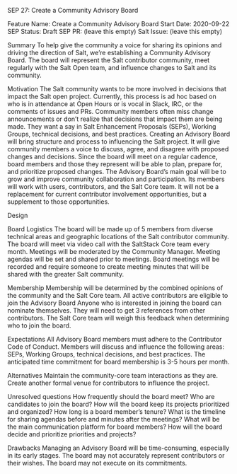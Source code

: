 SEP 27: Create a Community Advisory Board

Feature Name: Create a Community Advisory Board
Start Date: 2020-09-22
SEP Status: Draft
SEP PR: (leave this empty)
Salt Issue: (leave this empty)

Summary
To help give the community a voice for sharing its opinions and driving the direction of Salt, we’re establishing a Community Advisory Board. The board will represent the Salt contributor community, meet regularly with the Salt Open team, and influence changes to Salt and its community.

Motivation
The Salt community wants to be more involved in decisions that impact the Salt open project. Currently, this process is ad hoc based on who is in attendance at Open Hours or is vocal in Slack, IRC, or the comments of issues and PRs. Community members often miss change announcements or don’t realize that decisions that impact them are being made. They want a say in Salt Enhancement Proposals (SEPs), Working Groups, technical decisions, and best practices. 
Creating an Advisory Board will bring structure and process to influencing the Salt project. It will give community members a voice to discuss, agree, and disagree with proposed changes and decisions. Since the board will meet on a regular cadence, board members and those they represent will be able to plan, prepare for, and prioritize proposed changes.
The Advisory Board’s main goal will be to grow and improve community collaboration and participation. Its members will work with users, contributors, and the Salt Core team. It will not be a replacement for current contributor involvement opportunities, but a supplement to those opportunities. 

Design 

Board Logistics
The board will be made up of 5 members from diverse technical areas and geographic locations of the Salt contributor community.
The board will meet via video call with the SaltStack Core team every month. 
Meetings will be moderated by the Community Manager.
Meeting agendas will be set and shared prior to meetings.
Board meetings will be recorded and require someone to create meeting minutes that will be shared with the greater Salt community.

Membership
Membership will be determined by the combined opinions of the community and the Salt Core team.
All active contributors are eligible to join the Advisory Board 
Anyone who is interested in joining the board can nominate themselves. They will need to get 3 references from other contributors. The Salt Core team will weigh this feedback when determining who to join the board.

Expectations
All Advisory Board members must adhere to the Contributor Code of Conduct. 
Members will discuss and influence the following areas: SEPs, Working Groups, technical decisions, and best practices.
The anticipated time commitment for board membership is 3-5 hours per month.

Alternatives
Maintain the community-core team interactions as they are.
Create another formal venue for contributors to influence the project.

Unresolved questions
How frequently should the board meet?
Who are candidates to join the board?
How will the board keep its projects prioritized and organized?
How long is a board member’s tenure?
What is the timeline for sharing agendas before and minutes after the meetings?
What will be the main communication platform for board members?
How will the board decide and prioritize priorities and projects?

Drawbacks
Managing an Advisory Board will be time-consuming, especially in its early stages.
The board may not accurately represent contributors or their wishes.
The board may not execute on its commitments.

